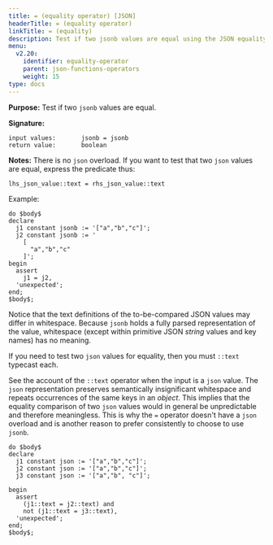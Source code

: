 ```yaml
---
title: = (equality operator) [JSON]
headerTitle: = (equality operator)
linkTitle: = (equality)
description: Test if two jsonb values are equal using the JSON equality operator (=).
menu:
  v2.20:
    identifier: equality-operator
    parent: json-functions-operators
    weight: 15
type: docs
---
```


**Purpose:** Test if two `jsonb` values are equal.

**Signature:**

```
input values:       jsonb = jsonb
return value:       boolean
```

**Notes:** There is no `json` overload. If you want to test that two `json` values are equal, express the predicate thus:

```
lhs_json_value::text = rhs_json_value::text
```

Example:

```plpgsql
do $body$
declare
  j1 constant jsonb := '["a","b","c"]';
  j2 constant jsonb := '
    [
      "a","b","c"
    ]';
begin
  assert
    j1 = j2,
  'unexpected';
end;
$body$;
```

Notice that the text definitions of the to-be-compared JSON values may differ in whitespace. Because `jsonb` holds a fully parsed representation of the value, whitespace (except within primitive JSON _string_ values and key names) has no meaning.

If you need to test two `json` values for equality, then you must `::text` typecast each.

See the account of the `::text` operator when the input is a `json` value. The `json` representation preserves semantically insignificant whitespace and repeats occurrences of the same keys in an _object_. This implies that the equality comparison of two `json` values would in general be unpredictable and therefore meaningless. This is why the `=` operator doesn't have a `json` overload and is another reason to prefer consistently to choose to use `jsonb`.

```plpgsql
do $body$
declare
  j1 constant json := '["a","b","c"]';
  j2 constant json := '["a","b","c"]';
  j3 constant json := '["a","b", "c"]';

begin
  assert
    (j1::text = j2::text) and
    not (j1::text = j3::text),
  'unexpected';
end;
$body$;
```
